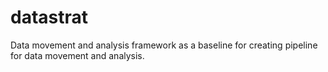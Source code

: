 # datastrat
Data movement and analysis framework as a baseline for creating pipeline for data movement and analysis.
